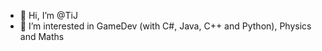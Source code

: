 - 👋 Hi, I’m @TiJ
- 👀 I’m interested in GameDev (with C#, Java, C++ and Python), Physics and Maths

<!---
TiJ-code/TiJ-code is a ✨ special ✨ repository because its `README.md` (this file) appears on your GitHub profile.
You can click the Preview link to take a look at your changes.
--->
